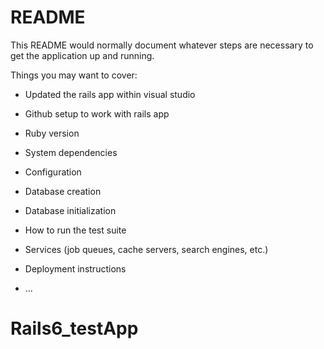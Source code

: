 # README

This README would normally document whatever steps are necessary to get the
application up and running.

Things you may want to cover:

* Updated the rails app within visual studio 

* Github setup to work with rails app

* Ruby version

* System dependencies

* Configuration

* Database creation

* Database initialization

* How to run the test suite

* Services (job queues, cache servers, search engines, etc.)

* Deployment instructions

* ...
# Rails6_testApp
